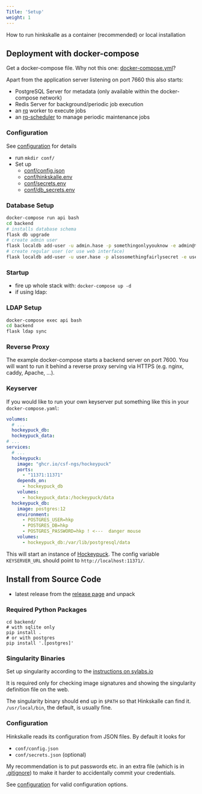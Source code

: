 ```yaml
---
Title: 'Setup'
weight: 1
---
```


How to run hinkskalle as a container (recommended) or local installation

<!--more-->

## Deployment with docker-compose

Get a docker-compose file. Why not this one: [docker-compose.yml](https://github.com/csf-ngs/hinkskalle/blob/master/share/deploy/docker-compose.yml)?

Apart from the application server listening on port 7660 this also starts:

- PostgreSQL Server for metadata (only available within the docker-compose network)
- Redis Server for background/periodic job execution
- an [rq](https://python-rq.org/) worker to execute jobs
- an [rq-scheduler](https://github.com/rq/rq-scheduler) to manage periodic maintenance jobs


### Configuration

See [configuration](../configuration) for details

- run `mkdir conf/`
- Set up 
  - [conf/config.json](https://github.com/csf-ngs/hinkskalle/blob/master/share/deploy/conf/config.json)
  - [conf/hinkskalle.env](https://github.com/csf-ngs/hinkskalle/blob/master/share/deploy/conf/hinkskalle.env)
  - [conf/secrets.env](https://github.com/csf-ngs/hinkskalle/blob/master/share/deploy/conf/secrets.env)
  - [conf/db_secrets.env](https://github.com/csf-ngs/hinkskalle/blob/master/share/deploy/conf/db_secrets.env)

### Database Setup

```bash
docker-compose run api bash
cd backend
# installs database schema
flask db upgrade
# create admin user
flask localdb add-user -u admin.hase -p somethingonlyyouknow -e admin@testha.se -f Admin -l Hase --admin
# create regular user (or use web interface)
flask localdb add-user -u user.hase -p alsosomethingfairlysecret -e user@testha.se -f User -l Hase
```

### Startup

- fire up whole stack with: `docker-compose up -d`
- if using ldap:

### LDAP Setup

```bash
docker-compose exec api bash
cd backend
flask ldap sync
```

### Reverse Proxy

The example docker-compose starts a backend server on port 7600. You will want
to run it behind a reverse proxy serving via HTTPS (e.g. nginx, caddy, Apache,
...).

### Keyserver

If you would like to run your own keyserver put something like this in your `docker-compose.yaml`:

```yaml
volumes:
  # ...
  hockeypuck_db:
  hockeypuck_data:
# ...
services:
  # ...
  hockeypuck:
    image: "ghcr.io/csf-ngs/hockeypuck"
    ports:
      - "11371:11371"
    depends_on:
      - hockeypuck_db
    volumes:
      - hockeypuck_data:/hockeypuck/data
  hockeypuck_db:
    image: postgres:12
    environment:
      - POSTGRES_USER=hkp
      - POSTGRES_DB=hkp
      - POSTGRES_PASSWORD=hkp ! <---  danger mouse
    volumes:
      - hockeypuck_db:/var/lib/postgresql/data
```

This will start an instance of [Hockeypuck](https://hockeypuck.io/). The config variable `KEYSERVER_URL` should point to `http://localhost:11371/`.

## Install from Source Code

- latest release from the [release page](https://github.com/csf-ngs/hinkskalle/tags) and unpack

### Required Python Packages

```
cd backend/
# with sqlite only
pip install .
# or with postgres
pip install '.[postgres]'
```

### Singularity Binaries

Set up singularity according to the [instructions on sylabs.io](https://sylabs.io/docs/#singularity)

It is required only for checking image signatures and showing the singularity
definition file on the web.

The singularity binary should end up in `$PATH` so that Hinkskalle can find it.
`/usr/local/bin`, the default, is usually fine.

### Configuration

Hinkskalle reads its configuration from JSON files. By default it looks for

- `conf/config.json`
- `conf/secrets.json` (optional)

My recommendation is to put passwords etc. in an extra file (which is in
[.gitignore](.gitignore)) to make it harder to accidentally commit your
credentials.

See [configuration](../configuration) for valid configuration options.